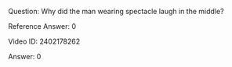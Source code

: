 Question: Why did the man wearing spectacle laugh in the middle?

Reference Answer: 0

Video ID: 2402178262

Answer: 0

